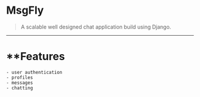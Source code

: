 # **MsgFly**

> A scalable well designed chat application build using Django.

---

# \*\*Features

    - user authentication
    - profiles
    - messages
    - chatting
